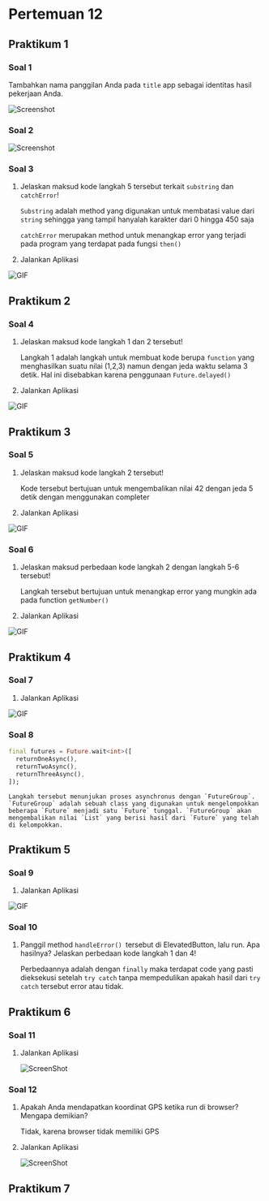 # Pertemuan 12

## Praktikum 1

### Soal 1 

Tambahkan nama panggilan Anda pada `title` app sebagai identitas hasil pekerjaan Anda.

![Screenshot](./docs/p1l1.png)

### Soal 2

![Screenshot](./docs/p1l2.png)

### Soal 3

1. Jelaskan maksud kode langkah 5 tersebut terkait `substring` dan `catchError`!

    `Substring` adalah method yang digunakan untuk membatasi value dari `string` sehingga yang tampil hanyalah karakter dari 0 hingga 450 saja

    `catchError` merupakan method untuk menangkap error yang terjadi pada program yang terdapat pada fungsi `then()`

2. Jalankan Aplikasi

![GIF](./docs/p1l3.gif)

## Praktikum 2

### Soal 4

1. Jelaskan maksud kode langkah 1 dan 2 tersebut!

    Langkah 1 adalah langkah untuk membuat kode berupa `function` yang menghasilkan suatu nilai (1,2,3) namun dengan jeda waktu selama 3 detik. Hal ini disebabkan karena penggunaan `Future.delayed()`

2. Jalankan Aplikasi

![GIF](./docs/p2l4.gif)

## Praktikum 3

### Soal 5

1. Jelaskan maksud kode langkah 2 tersebut!

    Kode tersebut bertujuan untuk mengembalikan nilai 42 dengan jeda 5 detik dengan menggunakan completer

2. Jalankan Aplikasi

![GIF](./docs/p3l5.gif)

### Soal 6

1. Jelaskan maksud perbedaan kode langkah 2 dengan langkah 5-6 tersebut!

    Langkah tersebut bertujuan untuk menangkap error yang mungkin ada pada function `getNumber()`

2. Jalankan Aplikasi

![GIF](./docs/p3l6.gif)

## Praktikum 4

### Soal 7

1. Jalankan Aplikasi

![GIF](./docs/p4l7.gif)

### Soal 8

```dart
final futures = Future.wait<int>([
  returnOneAsync(),
  returnTwoAsync(),
  returnThreeAsync(),
]);
```

    Langkah tersebut menunjukan proses asynchronus dengan `FutureGroup`. `FutureGroup` adalah sebuah class yang digunakan untuk mengelompokkan beberapa `Future` menjadi satu `Future` tunggal. `FutureGroup` akan mengembalikan nilai `List` yang berisi hasil dari `Future` yang telah di kelompokkan.
    

## Praktikum 5

### Soal 9

1. Jalankan Aplikasi

![GIF](./docs/p5l9.gif)

### Soal 10

1. Panggil method `handleError() `tersebut di ElevatedButton, lalu run. Apa hasilnya? Jelaskan perbedaan kode langkah 1 dan 4!

    Perbedaannya adalah dengan `finally` maka terdapat code yang pasti dieksekusi setelah `try catch` tanpa mempedulikan apakah hasil dari `try catch` tersebut error atau tidak.

## Praktikum 6

### Soal 11

1. Jalankan Aplikasi
    
    ![ScreenShot](./docs/p1l11.png)

### Soal 12

1. Apakah Anda mendapatkan koordinat GPS ketika run di browser? Mengapa demikian?

    Tidak, karena browser tidak memiliki GPS

2. Jalankan Aplikasi

    ![ScreenShot](./docs/p6l12.png)

## Praktikum 7


